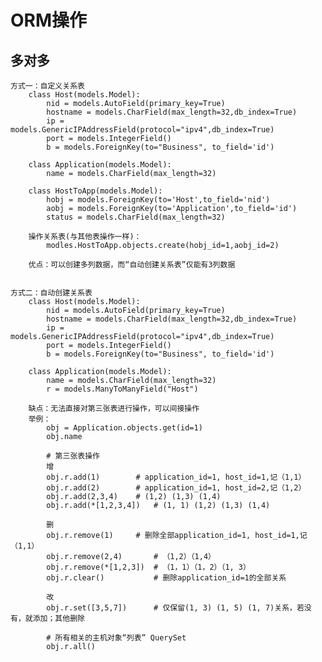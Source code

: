 # ORM操作 #

## 多对多 ##
	方式一：自定义关系表
		class Host(models.Model):
			nid = models.AutoField(primary_key=True)
			hostname = models.CharField(max_length=32,db_index=True)
			ip = models.GenericIPAddressField(protocol="ipv4",db_index=True)
			port = models.IntegerField()
			b = models.ForeignKey(to="Business", to_field='id')

		class Application(models.Model):
			name = models.CharField(max_length=32)
		
		class HostToApp(models.Model):
			hobj = models.ForeignKey(to='Host',to_field='nid')
			aobj = models.ForeignKey(to='Application',to_field='id')
			status = models.CharField(max_length=32)
			
		操作关系表(与其他表操作一样)：
			modles.HostToApp.objects.create(hobj_id=1,aobj_id=2)
					
		优点：可以创建多列数据，而“自动创建关系表”仅能有3列数据
	
				
	方式二：自动创建关系表
		class Host(models.Model):
			nid = models.AutoField(primary_key=True)
			hostname = models.CharField(max_length=32,db_index=True)
			ip = models.GenericIPAddressField(protocol="ipv4",db_index=True)
			port = models.IntegerField()
			b = models.ForeignKey(to="Business", to_field='id')

		class Application(models.Model):
			name = models.CharField(max_length=32)
			r = models.ManyToManyField("Host")
			
		缺点：无法直接对第三张表进行操作，可以间接操作
		举例：		
			obj = Application.objects.get(id=1)
			obj.name
			
			# 第三张表操作
			增
			obj.r.add(1)		# application_id=1, host_id=1,记（1,1）
			obj.r.add(2)		# application_id=1, host_id=2,记（1,2）
			obj.r.add(2,3,4)	# (1,2) (1,3) (1,4)
			obj.r.add(*[1,2,3,4])	# (1, 1) (1,2) (1,3) (1,4)
			
			删
			obj.r.remove(1)		# 删除全部application_id=1, host_id=1,记（1,1）
			obj.r.remove(2,4)		# （1,2）（1,4）
			obj.r.remove(*[1,2,3])	# （1，1）（1，2）（1, 3）			
			obj.r.clear()			# 删除application_id=1的全部关系
			
			改
			obj.r.set([3,5,7])		# 仅保留(1, 3) (1, 5) (1, 7)关系，若没有，就添加；其他删除
			
			# 所有相关的主机对象“列表” QuerySet
			obj.r.all()